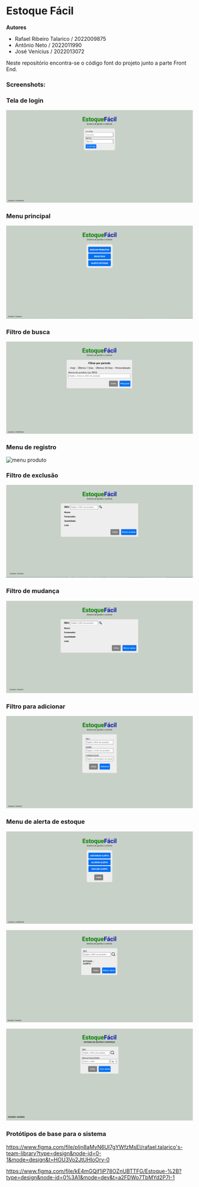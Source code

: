 # Estoque Fácil 

**Autores**

* Rafael Ribeiro Talarico / 2022009875
* Antônio Neto / 2022011990
* José Venícius / 2022013072

Neste repositório encontra-se o código font do projeto junto a parte Front End. 



### Screenshots:

### Tela de login

![index](img/index.PNG)

### Menu principal

![menu1](img/menu1.PNG)

### Filtro de busca

![buscar produto](img/buscarproduto.PNG)

### Menu de registro

![menu produto](img/menuproduto)

### Filtro de exclusão

![op3](img/op3.PNG)

### Filtro de mudança

![op2](img/op2.PNG)

### Filtro para adicionar

![op1](img/op1.PNG)

### Menu de alerta de estoque

![menu2](img/menu2.PNG)

![op5](img/op5.PNG)

![op4](img/op4.PNG)





### Protótipos de base para o sistema

https://www.figma.com/file/pljn8aMyN6UI7gYWfzMsEl/rafael.talarico's-team-library?type=design&node-id=0-1&mode=design&t=HOU3Vo2JtUHIoOrv-0

https://www.figma.com/file/kE4mGQjf1iP78OZnUBTTFG/Estoque-%2B?type=design&node-id=0%3A1&mode=dev&t=a2FDWo7TbMYd2P7I-1
